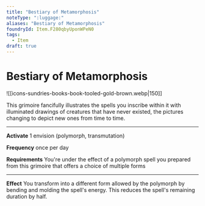 ```yaml
---
title: "Bestiary of Metamorphosis"
noteType: ":luggage:"
aliases: "Bestiary of Metamorphosis"
foundryId: Item.F280qbyUponWPeN0
tags:
  - Item
draft: true
---
```


# Bestiary of Metamorphosis
![[icons-sundries-books-book-tooled-gold-brown.webp|150]]

This grimoire fancifully illustrates the spells you inscribe within it with illuminated drawings of creatures that have never existed, the pictures changing to depict new ones from time to time.

* * *

**Activate** 1 envision (polymorph, transmutation)

**Frequency** once per day

**Requirements** You're under the effect of a polymorph spell you prepared from this grimoire that offers a choice of multiple forms

* * *

**Effect** You transform into a different form allowed by the polymorph by bending and molding the spell's energy. This reduces the spell's remaining duration by half.
